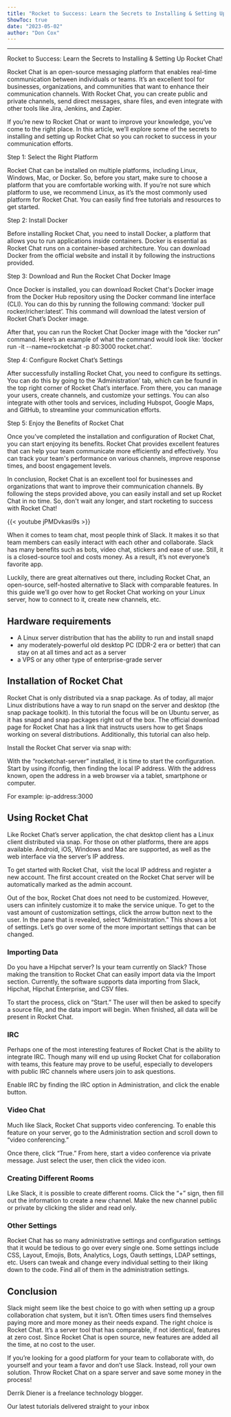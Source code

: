 ```yaml
---
title: "Rocket to Success: Learn the Secrets to Installing & Setting Up Rocket Chat!"
ShowToc: true 
date: "2023-05-02"
author: "Don Cox"
---
```

*****
Rocket to Success: Learn the Secrets to Installing & Setting Up Rocket Chat!

Rocket Chat is an open-source messaging platform that enables real-time communication between individuals or teams. It’s an excellent tool for businesses, organizations, and communities that want to enhance their communication channels. With Rocket Chat, you can create public and private channels, send direct messages, share files, and even integrate with other tools like Jira, Jenkins, and Zapier.

If you’re new to Rocket Chat or want to improve your knowledge, you’ve come to the right place. In this article, we’ll explore some of the secrets to installing and setting up Rocket Chat so you can rocket to success in your communication efforts.

Step 1: Select the Right Platform

Rocket Chat can be installed on multiple platforms, including Linux, Windows, Mac, or Docker. So, before you start, make sure to choose a platform that you are comfortable working with. If you’re not sure which platform to use, we recommend Linux, as it’s the most commonly used platform for Rocket Chat. You can easily find free tutorials and resources to get started.

Step 2: Install Docker

Before installing Rocket Chat, you need to install Docker, a platform that allows you to run applications inside containers. Docker is essential as Rocket Chat runs on a container-based architecture. You can download Docker from the official website and install it by following the instructions provided.

Step 3: Download and Run the Rocket Chat Docker Image

Once Docker is installed, you can download Rocket Chat's Docker image from the Docker Hub repository using the Docker command line interface (CLI). You can do this by running the following command: ‘docker pull rocker/richer:latest’. This command will download the latest version of Rocket Chat’s Docker image.

After that, you can run the Rocket Chat Docker image with the “docker run” command. Here’s an example of what the command would look like: ‘docker run -it --name=rocketchat -p 80:3000 rocket.chat’.

Step 4: Configure Rocket Chat’s Settings

After successfully installing Rocket Chat, you need to configure its settings. You can do this by going to the ‘Administration’ tab, which can be found in the top right corner of Rocket Chat’s interface. From there, you can manage your users, create channels, and customize your settings. You can also integrate with other tools and services, including Hubspot, Google Maps, and GitHub, to streamline your communication efforts.

Step 5: Enjoy the Benefits of Rocket Chat

Once you’ve completed the installation and configuration of Rocket Chat, you can start enjoying its benefits. Rocket Chat provides excellent features that can help your team communicate more efficiently and effectively. You can track your team's performance on various channels, improve response times, and boost engagement levels.

In conclusion, Rocket Chat is an excellent tool for businesses and organizations that want to improve their communication channels. By following the steps provided above, you can easily install and set up Rocket Chat in no time. So, don't wait any longer, and start rocketing to success with Rocket Chat!

{{< youtube jPMDvkasi9s >}} 



When it comes to team chat, most people think of Slack. It makes it so that team members can easily interact with each other and collaborate. Slack has many benefits such as bots, video chat, stickers and ease of use. Still, it is a closed-source tool and costs money. As a result, it’s not everyone’s favorite app.
 
Luckily, there are great alternatives out there, including Rocket Chat, an open-source, self-hosted alternative to Slack with comparable features. In this guide we’ll go over how to get Rocket Chat working on your Linux server, how to connect to it, create new channels, etc.
 
## Hardware requirements
 
- A Linux server distribution that has the ability to run and install snapd
 - any moderately-powerful old desktop PC (DDR-2 era or better) that can stay on at all times and act as a server
 - a VPS or any other type of enterprise-grade server

 
## Installation of Rocket Chat
 
Rocket Chat is only distributed via a snap package. As of today, all major Linux distributions have a way to run snapd on the server and desktop (the snap package toolkit). In this tutorial the focus will be on Ubuntu server, as it has snapd and snap packages right out of the box. The official download page for Rocket Chat has a link that instructs users how to get Snaps working on several distributions. Additionally, this tutorial can also help.
 
Install the Rocket Chat server via snap with:
 
With the “rocketchat-server” installed, it is time to start the configuration. Start by using ifconfig, then finding the local IP address. With the address known, open the address in a web browser via a tablet, smartphone or computer.
 
For example: ip-address:3000
 

 
## Using Rocket Chat
 
Like Rocket Chat’s server application, the chat desktop client has a Linux client distributed via snap. For those on other platforms, there are apps available. Android, iOS, Windows and Mac are supported, as well as the web interface via the server’s IP address.
 
To get started with Rocket Chat,  visit the local IP address and register a new account. The first account created on the Rocket Chat server will be automatically marked as the admin account.
 
Out of the box, Rocket Chat does not need to be customized. However, users can infinitely customize it to make the service unique. To get to the vast amount of customization settings, click the arrow button next to the user. In the pane that is revealed, select “Administration.” This shows a lot of settings. Let’s go over some of the more important settings that can be changed.
 
### Importing Data
 
Do you have a Hipchat server? Is your team currently on Slack? Those making the transition to Rocket Chat can easily import data via the Import section. Currently, the software supports data importing from Slack, Hipchat, Hipchat Enterprise, and CSV files.
 
To start the process, click on “Start.” The user will then be asked to specify a source file, and the data import will begin. When finished, all data will be present in Rocket Chat.
 
### IRC
 
Perhaps one of the most interesting features of Rocket Chat is the ability to integrate IRC. Though many will end up using Rocket Chat for collaboration with teams, this feature may prove to be useful, especially to developers with public IRC channels where users join to ask questions.
 
Enable IRC by finding the IRC option in Administration, and click the enable button.
 
### Video Chat
 
Much like Slack, Rocket Chat supports video conferencing. To enable this feature on your server, go to the Administration section and scroll down to “video conferencing.”
 
Once there, click “True.” From here, start a video conference via private message. Just select the user, then click the video icon.
 
### Creating Different Rooms
 
Like Slack, it is possible to create different rooms. Click the “+” sign, then fill out the information to create a new channel. Make the new channel public or private by clicking the slider and read only.
 
### Other Settings
 
Rocket Chat has so many administrative settings and configuration settings that it would be tedious to go over every single one. Some settings include CSS, Layout, Emojis, Bots, Analytics, Logs, Oauth settings, LDAP settings, etc. Users can tweak and change every individual setting to their liking down to the code. Find all of them in the administration settings.
 
## Conclusion
 
Slack might seem like the best choice to go with when setting up a group collaboration chat system, but it isn’t. Often times users find themselves paying more and more money as their needs expand. The right choice is Rocket Chat. It’s a server tool that has comparable, if not identical, features at zero cost. Since Rocket Chat is open source, new features are added all the time, at no cost to the user.
 
If you’re looking for a good platform for your team to collaborate with, do yourself and your team a favor and don’t use Slack. Instead, roll your own solution. Throw Rocket Chat on a spare server and save some money in the process!
 
Derrik Diener is a freelance technology blogger.
 
Our latest tutorials delivered straight to your inbox




